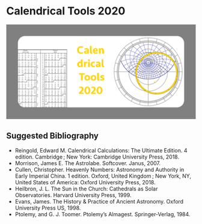 # Calendrical Tools 2020

![idea card](images/calendrical_tools_card.png)

## Suggested Bibliography

- Reingold, Edward M. Calendrical Calculations: The Ultimate Edition. 4 edition. Cambridge ; New York: Cambridge University Press, 2018.
- Morrison, James E. The Astrolabe. Softcover. Janus, 2007.
- Cullen, Christopher. Heavenly Numbers: Astronomy and Authority in Early Imperial China. 1 edition. Oxford, United Kingdom ; New York, NY, United States of America: Oxford University Press, 2018.
- Heilbron, J. L. The Sun in the Church: Cathedrals as Solar Observatories. Harvard University Press, 1999.
- Evans, James. The History & Practice of Ancient Astronomy. Oxford University Press US, 1998.
- Ptolemy, and G. J. Toomer. Ptolemy’s Almagest. Springer-Verlag, 1984.

